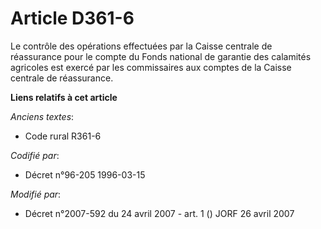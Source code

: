 # Article D361-6

Le contrôle des opérations effectuées par la Caisse centrale de réassurance pour le compte du Fonds national de garantie des
calamités agricoles est exercé par les commissaires aux comptes de la Caisse centrale de réassurance.

**Liens relatifs à cet article**

_Anciens textes_:

  - Code rural R361-6

_Codifié par_:

  - Décret n°96-205 1996-03-15

_Modifié par_:

  - Décret n°2007-592 du 24 avril 2007 - art. 1 () JORF 26 avril 2007
